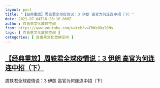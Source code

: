```yaml
---
layout: post
title: "【经典重放】周轶君全球疫情说：3 伊朗 高官为何连连中招（下）"
date: 2021-07-04T16:26:16.000Z
author: 百香果文化放映空间
from: https://www.youtube.com/watch?v=FMWz0Dyl0Ns
tags: [ 百香果文化放映空间 ]
categories: [ 百香果文化放映空间 ]
---
```

<!--1625415976000-->
[【经典重放】周轶君全球疫情说：3 伊朗 高官为何连连中招（下）](https://www.youtube.com/watch?v=FMWz0Dyl0Ns)
------

<div>
周轶君全球疫情说：3 伊朗 高官为何连连中招（下）
</div>
